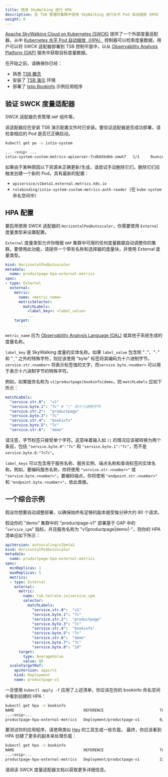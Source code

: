 ```yaml
---
title: 使用 SkyWalking 进行 HPA
description: 在 TSB 管理的集群中使用 SkyWalking 进行水平 Pod 自动缩放（HPA）
weight: 8
---
```


[Apache SkyWalking Cloud on Kubernetes (SWCK)](https://github.com/apache/skywalking-swck) 提供了一个外部度量适配器，从中 [Kubernetes 水平 Pod 自动缩放（HPA）](https://kubernetes.io/docs/tasks/run-application/horizontal-pod-autoscale/) 控制器可以检索度量数据。用户可以将 SWCK 适配器部署到 TSB 控制平面中，以从 [Observability Analysis Platform (OAP)](https://skywalking.apache.org/docs/main/latest/en/concepts-and-designs/backend-overview/) 服务中获取目标度量数据。

在开始之前，请确保你已经：
- 熟悉 [TSB 概念](../../concepts/)
- 安装了 [TSB 演示](../../setup/self-managed/demo-installation) 环境
- 部署了 [Istio Bookinfo](../../quickstart/deploy-sample-app) 示例应用程序

## 验证 SWCK 度量适配器

SWCK 适配器负责管理 `OAP` 组件等。

该适配器应在安装 TSB 演示配置文件时已安装。要验证适配器是否成功部署，请检查相应的 Pod 是否已正确启动。

```bash
kubectl get po -n istio-system

... <snip> ...
istio-system-custom-metrics-apiserver-7cdbb5bdbb-zmwh7   1/1     Running   0    5m54s
```

如果由于某种原因以下资源未正确更新/生成，请尝试手动删除它们。删除它们应触发创建一个新的 Pod，具有最新的配置：

* `apiservice/v1beta1.external.metrics.k8s.io`
* `rolebinding/istio-system-custom-metrics-auth-reader`（在 `kube-system` 命名空间中）

## HPA 配置

要启用使用 SWCK 适配器的 `HorizontalPodAutoscaler`，你需要使用 `External` 度量类型来设置配置。

`External` 度量类型允许你根据 `OAP` 集群中可用的任何度量数据自动调整你的集群。要使用此功能，请提供一个带有名称和选择器的度量块，并使用 External 度量类型。

```yaml
kind: HorizontalPodAutoscaler
metadata:
  name: productpage-hpa-external-metrics
spec:
- type: External
  external:
    metric:
      name: <metric_name>
      metricSelector:
        matchLabels:
          <label_key>: <label_value>
          ...
    target:
      ....
```

`metric_name` 应为 [Observability Analysis Language (OAL)](https://skywalking.apache.org/docs/main/latest/en/concepts-and-designs/oal/) 或其他子系统生成的度量名称。

`label_key` 是 SkyWalking 度量的实体名称。如果 `label_value` 包含除 "`.`"、"`-`" 和 "`_`" 之外的特殊字符，则应该使用 "byte" 标签将其编码为十六进制字节。`service.str.<number>` 将表示标签值的文字，而`service.byte.<number>` 可以用于表示十六进制字节的特殊字符。

例如，如果服务名称为 `v1|productpage|bookinfo|demo`，则 `matchLabels` 应如下所示：

```yaml
matchLabels:
  "service.str.0":  "v1"
  "service.byte.1": "7c" # "|" 的十六进制字节
  "service.str.2":  "productpage"
  "service.byte.3": "7c"
  "service.str.4":  "bookinfo"
  "service.byte.5": "7c"
  "service.str.6":  "demo"
```

请注意，字节标签只接受单个字符。这意味着输入如 `||` 的情况应该被转换为两个条目，包括 `"service.byte.0":"7c"` 和 `"service.byte.1":"7c"`，而不是 `service.byte.0:"7c7c"`。

`label_keys` 可以包含用于服务名称、服务实例、端点名称和查询标签的实体名称。例如，要编码服务名称，你将使用 `"service.str.<number>"` 或 `"service.byte.<number>"`，要编码端点，你将使用 `"endpoint.str.<number>"` 和 `"endpoint.byte.<number>"`，依此类推。

## 一个综合示例

假设你想要自动调整部署，以确保始终有足够的副本接受每分钟大约 80 个请求。

假设你的 "demo" 集群中的 "productpage-v1" 部署基于 OAP 中的 "`service_cpm`" 指标，并且服务名称为 "v1|productpage|demo|-"，则你的 HPA 清单应如下所示：

```yaml
apiVersion: autoscaling/v2beta2
kind: HorizontalPodAutoscaler
metadata:
  name: productpage-hpa-external-metrics
spec:
  minReplicas: 1
  maxReplicas: 5
  metrics:
  - type: External
    external:
      metric:
        name: tsb.tetrate.io|service_cpm
        selector:
          matchLabels:
            "service.str.0":  "v1"
            "service.byte.1": "7c"
            "service.str.2":  "productpage"
            "service.byte.3": "7c"
            "service.str.4":  "bookinfo"
            "service.byte.5": "7c"
            "service.str.6":  "demo"
            "service.byte.7": "7c"
            "service.byte.8": "2d"
      target:
        type: AverageValue
        value: 80
  scaleTargetRef:
    apiVersion: apps/v1
    kind: Deployment
    name: productpage-v1
```

一旦使用 `kubectl apply -f` 应用了上述清单，你应该在你的 bookinfo 命名空间中看到创建的 HPA：

```bash
kubectl get hpa -n bookinfo
NAME                               REFERENCE                         TARGETS   MINPODS   MAXPODS   REPLICAS   
...<snip>...
productpage-hpa-external-metrics   Deployment/productpage-v1         0/80      1         5         1        
```

要测试你的应用程序，请使用类似 [Hey](https://github.com/rakyll/hey) 的工具生成一些负载。
最终，你应该看到 HPA 创建了更多的副本来处理负载：

```bash
kubectl get hpa -n bookinfo
NAME                               REFERENCE                         TARGETS   MINPODS   MAXPODS   REPLICAS   
...<snip>...
productpage-hpa-external-metrics   Deployment/productpage-v1         2252/80   1         10        4  
```

请阅读 SWCK 度量适配器文档以获取更多详细信息。
